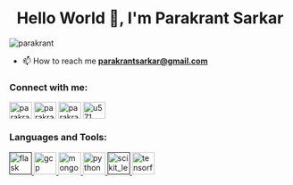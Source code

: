 <!--### Hi there 👋


**Parakrant/Parakrant** is a ✨ _special_ ✨ repository because its `README.md` (this file) appears on your GitHub profile.

Here are some ideas to get you started:

- 🔭 I’m currently working on ...
- 🌱 I’m currently learning ...
- 👯 I’m looking to collaborate on ...
- 🤔 I’m looking for help with ...
- 💬 Ask me about ...
- 📫 How to reach me: ...
- 😄 Pronouns: ...
- ⚡ Fun fact: ...
-->
<h1 align="center">Hello World 👋, I'm Parakrant Sarkar</h1>
<p align="left"> <img src="https://komarev.com/ghpvc/?username=parakrant" alt="parakrant" /> </p>

- 📫 How to reach me **parakrantsarkar@gmail.com**

<p align="left">
<h3 align="left">Connect with me:</h3>
<a href="https://twitter.com/parakrant" target="blank"><img align="center" src="https://cdn.jsdelivr.net/npm/simple-icons@3.0.1/icons/twitter.svg" alt="parakrant" height="30" width="40" /></a>
<a href="https://linkedin.com/in/parakrant" target="blank"><img align="center" src="https://cdn.jsdelivr.net/npm/simple-icons@3.0.1/icons/linkedin.svg" alt="parakrant" height="30" width="40" /></a>
<a href="https://kaggle.com/parakrant" target="blank"><img align="center" src="https://cdn.jsdelivr.net/npm/simple-icons@3.0.1/icons/kaggle.svg" alt="parakrant" height="30" width="40" /></a>
<a href="https://www.hackerrank.com/u571" target="blank"><img align="center" src="https://cdn.jsdelivr.net/npm/simple-icons@3.0.1/icons/hackerrank.svg" alt="u571" height="30" width="40" /></a>
</p>

<h3 align="left">Languages and Tools:</h3>
<p align="left"> <a href="" target="_blank"> <img src="https://www.vectorlogo.zone/logos/pocoo_flask/pocoo_flask-icon.svg" alt="flask" width="40" height="40"/> </a> <a href="https://cloud.google.com" target="_blank"> <img src="https://www.vectorlogo.zone/logos/google_cloud/google_cloud-icon.svg" alt="gcp" width="40" height="40"/> </a> <a href="https://www.mongodb.com/" target="_blank"> <img src="https://devicons.github.io/devicon/devicon.git/icons/mongodb/mongodb-original-wordmark.svg" alt="mongodb" width="40" height="40"/> </a> <a href="https://www.python.org" target="_blank"> <img src="https://devicons.github.io/devicon/devicon.git/icons/python/python-original.svg" alt="python" width="40" height="40"/> </a> <a href="" target="_blank"> <img src="https://upload.wikimedia.org/wikipedia/commons/0/05/Scikit_learn_logo_small.svg" alt="scikit_learn" width="40" height="40"/> </a> <a href="https://www.tensorflow.org" target="_blank"> <img src="https://www.vectorlogo.zone/logos/tensorflow/tensorflow-icon.svg" alt="tensorflow" width="40" height="40"/> </a> </p>
